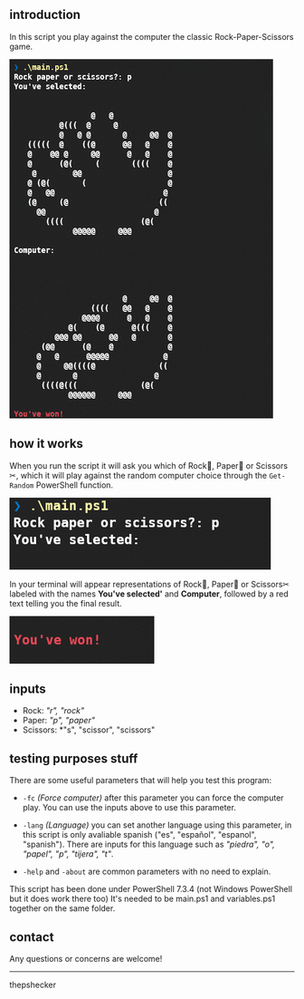 ## introduction

In this script you play against the computer the classic Rock-Paper-Scissors game. 

![The script in action](attachments/Pasted%20image%2020230602204055.png)

## how it works

When you run the script it will ask you which of Rock💎, Paper🧻 or Scissors✂, which it will play against the random computer choice through the `Get-Random` PowerShell function.

![Alt text](attachments/Pasted%20image%2020230602204354.png)

In your terminal will appear representations of Rock💎, Paper🧻 or Scissors✂ labeled with the names **You've selected'** and **Computer**, followed by a red text telling you the final result.

![Alt text](attachments/Pasted%20image%2020230602210656.png)


## inputs

* Rock: *"r", "rock"*
* Paper: *"p", "paper"*
* Scissors: *"s", "scissor", "scissors"

## testing purposes stuff

There are some useful parameters that will help you test this program:

* `-fc` *(Force computer)* after this parameter you can force the computer play. You can use the inputs above to use this parameter.

* `-lang` *(Language)* you can set another language using this parameter, in this script is only avaliable spanish ("es", "español", "espanol", "spanish"). There are inputs for this language such as *"piedra", "o", "papel", "p", "tijera", "t"*.

* `-help` and `-about` are common parameters with no need to explain.

This script has been done under PowerShell 7.3.4 (not Windows PowerShell but it does work there too)
It's needed to be main.ps1 and variables.ps1 together on the same folder.

## contact

Any questions or concerns are welcome!

---
thepshecker
